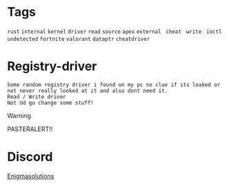 
# Tags
```rust```
```internal```
```kernel```
```driver```
```read```
```source```
```apex```
```external ```
```cheat ```
```write ```
```ioctl ```
```undetected```
```fortnite```
```valorant```
```dataptr```
```cheatdriver```

# Registry-driver
```
Some random registry driver i found on my pc no clue if its leaked or not never really looked at it and also dont need it.
Read / Write driver
Not Ud go change some stuff!
```

> [!Warning]
> PASTERALERT!!

# Discord 

[Enigmasolutions](https://discord.gg/V6uAKyu4KP)

